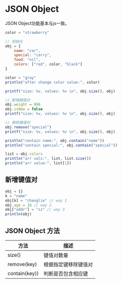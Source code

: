 # JSON Object

JSON Object功能基本与js一致。

```js
color = "strawberry"

// 初始化
obj = {
    name: "car",
    special: "carry",
    food: "oil",
    colors: ["red", color, "black"]
}

color = "gray"
println("after change color value:", color)

printf("size: %v, values: %v \n", obj.size(), obj)

// 新增键值对
obj.weight = 998
obj.isNew = false
printf("size: %v, values: %v \n", obj.size(), obj)

// 移除键值对
obj.remove("special")
printf("size: %v, values: %v \n", obj.size(), obj)

println("contain name:", obj.contain("name"))
println("contain special:", obj.contain("special"))

list = obj.colors
println("arr vals:", list, list.size())
println("arr value:", list[1])
```

## 新增键值对
```js
obj = {}
k = "name"
obj[k] = "changlie" // way 1
obj.age = 18 // way 2
obj["addr"] = "sz" // way 3
println(obj)
```

## JSON Object 方法
| 方法 |	描述   |
|  ----  | ----  |
|  size()       | 键值对数量  |
|  remove(key)  | 根据指定键移除键值对  |
|  contain(key))  |  判断是否包含相应键 |